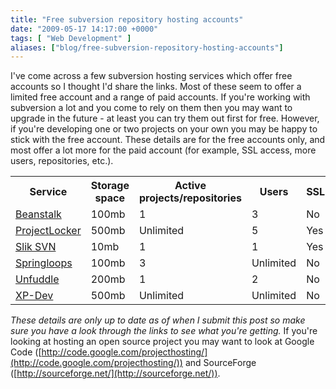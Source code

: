```yaml
---
title: "Free subversion repository hosting accounts"
date: "2009-05-17 14:17:00 +0000"
tags: [ "Web Development" ]
aliases: ["blog/free-subversion-repository-hosting-accounts"]
---
```

I've come across a few subversion hosting services which offer free accounts so I thought I'd share the links. Most of these seem to offer a limited free account and a range of paid accounts. If you're working with subversion a lot and you come to rely on them then you may want to upgrade in the future - at least you can try them out first for free. However, if you're developing one or two projects on your own you may be happy to stick with the free account. These details are for the free accounts only, and most offer a lot more for the paid account (for example, SSL access, more users, repositories, etc.).

<!--more-->

<table width="100%" class="table"><tbody><tr><th>Service</th>
<th>Storage space</th>
<th>Active projects/repositories</th>
<th>Users</th>
<th>SSL</th>
</tr><tr><td><a target="_blank" rel="nofollow" href="http://www.beanstalkapp.com/pricing">Beanstalk</a></td>
<td>100mb</td>
<td>1</td>
<td>3</td>
<td>No</td>
</tr><tr><td><a target="_blank" rel="nofollow" href="https://www.projectlocker.com">ProjectLocker</a></td>
<td>500mb</td>
<td>Unlimited</td>
<td>5</td>
<td>Yes</td>
</tr><tr><td><a target="_blank" rel="nofollow" href="http://www.sliksvn.com/en/product-info/">Slik SVN</a></td>
<td>10mb</td>
<td>1</td>
<td>1</td>
<td>Yes</td>
</tr><tr><td><a target="_blank" rel="nofollow" href="https://www.springloops.com/signup/">Springloops</a></td>
<td>100mb</td>
<td>3</td>
<td>Unlimited</td>
<td>No</td>
</tr><tr><td><a target="_blank" rel="nofollow" href="http://unfuddle.com/accounts/plans">Unfuddle</a></td>
<td>200mb</td>
<td>1</td>
<td>2</td>
<td>No</td>
</tr><tr><td><a target="_blank" rel="nofollow" href="http://www.xp-dev.com/">XP-Dev</a></td>
<td>500mb</td>
<td>Unlimited</td>
<td>Unlimited</td>
<td>No</td>
</tr></tbody></table>

*These details are only up to date as of when I submit this post so make sure you have a look through the links to see what you're getting.* If you're looking at hosting an open source project you may want to look at Google Code ([http://code.google.com/projecthosting/](http://code.google.com/projecthosting/)) and SourceForge ([http://sourceforge.net/](http://sourceforge.net/)).